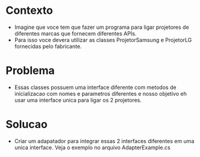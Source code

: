 # Contexto
- Imagine que voce tem que fazer um programa para ligar projetores de diferentes marcas que fornecem diferentes APIs.
- Para isso voce devera utilizar as classes ProjetorSamsung e ProjetorLG fornecidas pelo fabricante.

# Problema 
- Essas classes possuem uma interface diferente com metodos de inicializacao com nomes e parametros diferentes e 
nosso objetivo eh usar uma interface unica para ligar os 2 projetores.

# Solucao
- Criar um adapatador para integrar essas 2 interfaces diferentes em uma unica interface. Veja o exemplo no arquivo AdapterExample.cs